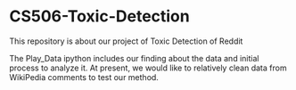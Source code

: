 # CS506-Toxic-Detection
This repository is about our project of Toxic Detection of Reddit

The Play_Data ipython includes our finding about the data and initial process to analyze it. At present, we would like to relatively clean
data from WikiPedia comments to test our method. 
